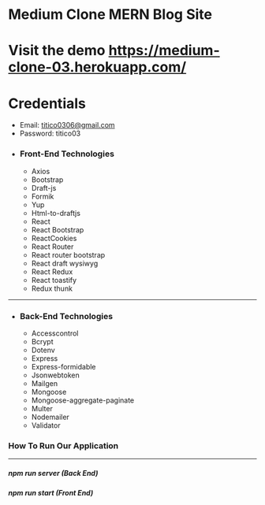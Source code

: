 # Medium Clone MERN Blog Site
# Visit the demo **https://medium-clone-03.herokuapp.com/**
# Credentials
- Email: titico0306@gmail.com
- Password: titico03

* ### Front-End Technologies 
  - Axios
  - Bootstrap
  - Draft-js
  - Formik
  - Yup
  - Html-to-draftjs
  - React
  - React Bootstrap
  - ReactCookies
  - React Router
  - React router bootstrap
  - React draft wysiwyg
  - React Redux
  - React toastify
  - Redux thunk
---
* ### Back-End Technologies
  - Accesscontrol
  - Bcrypt
  - Dotenv
  - Express
  - Express-formidable
  - Jsonwebtoken
  - Mailgen
  - Mongoose
  - Mongoose-aggregate-paginate
  - Multer
  - Nodemailer
  - Validator
### How To Run Our Application
---
##### npm run server (Back End)
##### npm run start (Front End)

